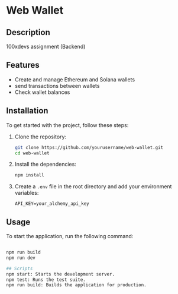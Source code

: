 # Web Wallet

## Description
100xdevs assignment (Backend)

## Features
- Create and manage Ethereum and Solana wallets
- send transactions between wallets
- Check wallet balances


## Installation
To get started with the project, follow these steps:

1. Clone the repository:
    ```sh
    git clone https://github.com/yourusername/web-wallet.git
    cd web-wallet
    ```

2. Install the dependencies:
    ```sh
    npm install
    ```

3. Create a `.env` file in the root directory and add your environment variables:
    ```env
    API_KEY=your_alchemy_api_key
    ```


## Usage
To start the application, run the following command:
```sh

npm run build  
npm run dev

## Scripts 
npm start: Starts the development server.
npm test: Runs the test suite.
npm run build: Builds the application for production.